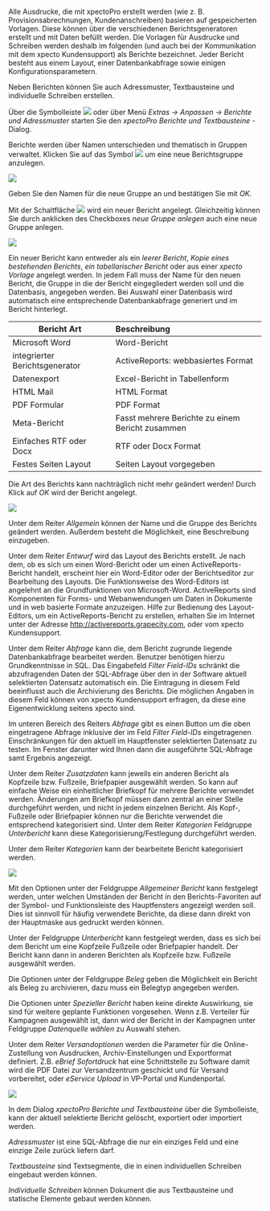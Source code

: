Alle Ausdrucke, die mit xpectoPro erstellt werden (wie z. B. Provisionsabrechnungen, Kundenanschreiben) basieren auf gespeicherten Vorlagen. Diese können über die verschiedenen Berichtsgeneratoren erstellt und mit Daten befüllt werden. Die Vorlagen für Ausdrucke und Schreiben werden deshalb im folgenden (und auch bei der Kommunikation mit dem xpecto Kundensupport) als Berichte bezeichnet. Jeder Bericht besteht aus einem Layout, einer Datenbankabfrage sowie einigen Konfigurationsparametern. 

Neben Berichten können Sie auch Adressmuster, Textbausteine und individuelle Schreiben erstellen.

Über die Symbolleiste ![](http://xpecto.github.io/docs/img/img_1442245724286.png) oder über Menü *Extras → Anpassen → Berichte und Adressmuster* starten Sie den *xpectoPro Berichte und Textbausteine* -Dialog.

Berichte werden über Namen unterschieden und thematisch in Gruppen verwaltet. Klicken Sie auf das Symbol ![](http://xpecto.github.io/docs/img/img_1424086630188.png) um eine neue Berichtsgruppe anzulegen. 

![](http://xpecto.github.io/docs/img/img_1424086718173.png)

Geben Sie den Namen für die neue Gruppe an und bestätigen Sie mit *OK*.

Mit der Schaltfläche ![](http://xpecto.github.io/docs/img/img_1424086982407.png) wird ein neuer Bericht angelegt. Gleichzeitig können Sie durch anklicken des Checkboxes *neue Gruppe anlegen* auch eine neue Gruppe anlegen.

![](http://xpecto.github.io/docs/img/img_1442415998478.png)

Ein neuer Bericht kann entweder als ein *leerer Bericht*, *Kopie eines bestehenden Berichts*, *ein tabellarischer Bericht* oder aus einer *xpecto Vorlage* angelegt werden. 
In jedem Fall muss der Name für den neuen Bericht, die Gruppe in die der Bericht eingegliedert werden soll und die Datenbasis, angegeben werden. 
Bei Auswahl einer Datenbasis wird automatisch eine entsprechende Datenbankabfrage generiert und im Bericht hinterlegt. 

| Bericht Art           |    Beschreibung     |  
| ------------- |:-------------| 
| Microsoft Word      | Word-Bericht| 
| integrierter Berichtsgenerator  |ActiveReports:  webbasiertes Format| 
| Datenexport     | Excel-Bericht in Tabellenform | 
| HTML Mail    | HTML Format | 
| PDF Formular     | PDF Format | 
| Meta-Bericht     | Fasst mehrere Berichte zu einem Bericht zusammen | 
| Einfaches RTF oder Docx    | RTF oder Docx Format| 
| Festes Seiten Layout    | Seiten Layout vorgegeben| 

Die Art des Berichts kann nachträglich nicht mehr geändert werden! Durch Klick auf *OK* wird der Bericht angelegt.

![](http://xpecto.github.io/docs/img/img_1442317569556.png)

Unter dem Reiter *Allgemein* können der Name und die Gruppe des Berichts geändert werden. Außerdem besteht die Möglichkeit, eine Beschreibung einzugeben.

Unter dem Reiter *Entwurf* wird das Layout des Berichts erstellt. Je nach dem, ob es sich um einen Word-Bericht oder um einen ActiveReports-Bericht handelt, erscheint hier ein Word-Editor oder der Berichtseditor zur Bearbeitung des Layouts. Die Funktionsweise des Word-Editors ist angelehnt an die Grundfunktionen von Microsoft-Word.
ActiveReports sind Komponenten für Forms- und Webanwendungen um Daten in Dokumente und in web basierte Formate anzuzeigen. Hilfe zur Bedienung des Layout-Editors, um ein ActiveReports-Bericht zu erstellen, erhalten Sie im Internet unter der Adresse http://activereports.grapecity.com, oder vom xpecto Kundensupport.

Unter dem Reiter *Abfrage* kann die, dem Bericht zugrunde liegende Datenbankabfrage bearbeitet werden. 
Benutzer benötigen hierzu Grundkenntnisse in SQL. 
Das Eingabefeld *Filter Field-IDs* schränkt die abzufragenden Daten der SQL-Abfrage über den in der Software aktuell selektierten Datensatz automatisch ein. Die Eintragung in diesem Feld beeinflusst auch die Archivierung des Berichts. Die möglichen Angaben in diesem Feld können von xpecto Kundensupport erfragen, da diese eine Eigenentwicklung seitens xpecto sind.

Im unteren Bereich des Reiters *Abfrage* gibt es einen Button um die oben eingetragene Abfrage inklusive der im Feld *Filter Field-IDs* eingetragenen Einschränkungen für den aktuell im Hauptfenster selektierten Datensatz zu testen. Im Fenster darunter wird Ihnen dann die ausgeführte SQL-Abfrage samt Ergebnis angezeigt.

Unter dem Reiter *Zusatzdaten* kann jeweils ein anderen Bericht als Kopfzeile bzw. Fußzeile, Briefpapier ausgewählt werden. So kann auf einfache Weise ein einheitlicher Briefkopf für mehrere Berichte verwendet werden. Änderungen am Briefkopf müssen dann zentral an einer Stelle durchgeführt werden, und nicht in jedem einzelnen Bericht. Als Kopf-, Fußzeile oder Briefpapier können nur die Berichte verwendet die entsprechend kategorisiert sind. Unter dem Reiter *Kategorien* Feldgruppe *Unterbericht* kann diese Kategorisierung/Festlegung durchgeführt werden.

Unter dem Reiter *Kategorien* kann der bearbeitete Bericht kategorisiert werden. 

![](http://xpecto.github.io/docs/img/img_1442317999574.png)

Mit den Optionen unter der Feldgruppe *Allgemeiner Bericht* kann festgelegt werden, unter welchen Umständen der Bericht in den Berichts-Favoriten auf der Symbol- und Funktionsleiste des Hauptfensters angezeigt werden soll. Dies ist sinnvoll für häufig verwendete Berichte, da diese dann direkt von der Hauptmaske aus gedruckt werden können.

 Unter der Feldgruppe *Unterbericht* kann festgelegt werden, dass es sich bei dem Bericht um eine Kopfzeile Fußzeile oder Briefpapier handelt. Der Bericht kann dann in anderen Berichten als Kopfzeile bzw. Fußzeile ausgewählt werden. 

Die Optionen unter der Feldgruppe *Beleg* geben die Möglichkeit ein Bericht als Beleg zu archivieren, dazu muss ein Belegtyp angegeben werden.

 Die Optionen unter *Spezieller Bericht* haben keine direkte Auswirkung, sie sind für weitere geplante Funktionen vorgesehen. Wenn z.B. Verteiler für Kampagnen ausgewählt ist, dann wird der Bericht in der Kampagnen unter Feldgruppe *Datenquelle wählen* zu Auswahl stehen.

Unter dem Reiter *Versandoptionen* werden die Parameter für die Online-Zustellung von Ausdrucken, Archiv-Einstellungen und Exportformat definiert. Z.B. *eBrief Sofortdruck* hat eine Schnittstelle zu Software damit wird die PDF Datei zur Versandzentrum geschickt und für Versand vorbereitet, oder *eService Upload* in VP-Portal und Kundenportal.

![](http://xpecto.github.io/docs/img/img_1442570315303.png)

In dem Dialog *xpectoPro Berichte und Textbausteine* über die Symbolleiste, kann der aktuell selektierte Bericht gelöscht, exportiert oder importiert werden. 

*Adressmuster* ist eine SQL-Abfrage die nur ein einziges Feld und eine einzige Zeile zurück liefern darf.

*Textbausteine* sind Textsegmente, die in einen individuellen Schreiben eingebaut werden können. 

*Individuelle Schreiben* können Dokument die aus Textbausteine und statische Elemente gebaut werden können.